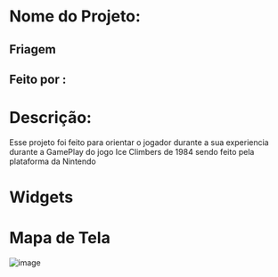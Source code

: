 # Nome do Projeto:
<h2>Friagem</h2>

## Feito por :
# Descrição:
Esse projeto foi feito para orientar o jogador durante a sua experiencia durante a GamePlay do jogo Ice Climbers de 1984 sendo feito pela plataforma da Nintendo 
# Widgets 

# Mapa de Tela
![image](https://github.com/lucasnoelgb/Ice-Climber/assets/129121307/e774fc2a-0792-490b-ad21-a0d8fba6c5af)


